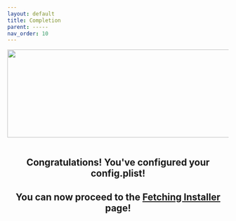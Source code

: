 ```yaml
---
layout: default
title: Completion
parent: -----
nav_order: 10
---
```


<p align="center">
  <img width="650" height="200" src="../../../assets/HeaderCongrats.png">
</p>

<a href="https://raw.githubusercontent.com/royalgraphx/DarwinKVM/main/docs/assets/OpenCoreEFIComplete2.png"><img src="../../../assets/OpenCoreEFIComplete2.png" alt=""></a>

<h2 align="center">Congratulations! You've configured your config.plist!</h2>

<h2 align="center">You can now proceed to the <a href="../../../infocenter/06-FetchingInstaller/index">Fetching Installer</a> page!</h2>
